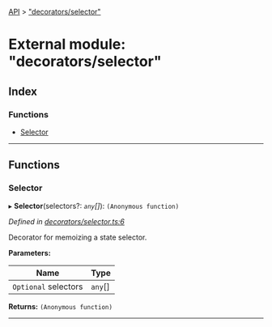 [API](../README.md) > ["decorators/selector"](../modules/_decorators_selector_.md)

# External module: "decorators/selector"

## Index

### Functions

* [Selector](_decorators_selector_.md#selector)

---

## Functions

<a id="selector"></a>

###  Selector

▸ **Selector**(selectors?: *`any`[]*): `(Anonymous function)`

*Defined in [decorators/selector.ts:6](https://github.com/ngxs/store/blob/7d8137d/packages/store/src/decorators/selector.ts#L6)*

Decorator for memoizing a state selector.

**Parameters:**

| Name | Type |
| ------ | ------ |
| `Optional` selectors | `any`[] |

**Returns:** `(Anonymous function)`

___

